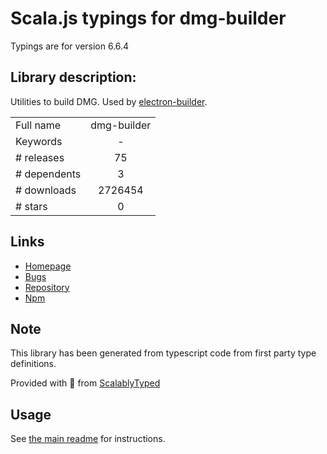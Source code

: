 
# Scala.js typings for dmg-builder

Typings are for version 6.6.4

## Library description:
Utilities to build DMG. Used by [electron-builder](https://github.com/electron-userland/electron-builder).

|                    |                 |
| ------------------ | :-------------: |
| Full name          | dmg-builder |
| Keywords           | - |
| # releases         | 75 |
| # dependents       | 3 |
| # downloads        | 2726454 |
| # stars            | 0 |

## Links
- [Homepage](https://github.com/electron-userland/electron-builder)
- [Bugs](https://github.com/electron-userland/electron-builder/issues)
- [Repository](https://github.com/electron-userland/electron-builder)
- [Npm](https://www.npmjs.com/package/dmg-builder)
    


## Note
This library has been generated from typescript code from first party type definitions.

Provided with :purple_heart: from [ScalablyTyped](https://github.com/oyvindberg/ScalablyTyped)

## Usage
See [the main readme](../../readme.md) for instructions.


